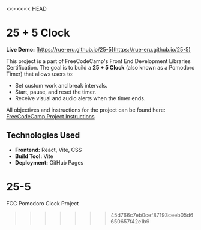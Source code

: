 <<<<<<< HEAD
# 25 + 5 Clock
**Live Demo:** [https://rue-eru.github.io/25-5](https://rue-eru.github.io/25-5)

This project is a part of FreeCodeCamp's Front End Development Libraries Certification. The goal is to build a **25 + 5 Clock** (also known as a Pomodoro Timer) that allows users to:
- Set custom work and break intervals.
- Start, pause, and reset the timer.
- Receive visual and audio alerts when the timer ends.

All objectives and instructions for the project can be found here:  
[FreeCodeCamp Project Instructions](https://www.freecodecamp.org/learn/front-end-development-libraries/front-end-development-libraries-projects/build-a-25--5-clock)

## Technologies Used
- **Frontend:** React, Vite, CSS
- **Build Tool:** Vite
- **Deployment:** GitHub Pages

# 25-5
FCC Pomodoro Clock Project
>>>>>>> 45d766c7eb0cef87193ceeb05d6650657f42e1b9
